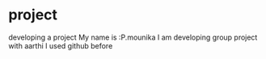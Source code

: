 # project
developing a project
My name is :P.mounika
I am developing group project with aarthi
I used github before
